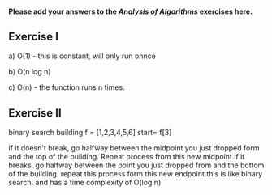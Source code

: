 #### Please add your answers to the ***Analysis of  Algorithms*** exercises here.

## Exercise I

a) O(1) - this is constant, will only run onnce


b) O(n log n)


c) O(n) - the function runs n times.

## Exercise II

binary search building 
f = [1,2,3,4,5,6]
start= f[3]

if it doesn't break, go halfway between the midpoint you just dropped form and the top of the building. Repeat process from this new midpoint.if it breaks, go halfway between the point you just dropped from and the bottom of the building. repeat this process form this new endpoint.this is like binary search, and has a time complexity of O(log n)
